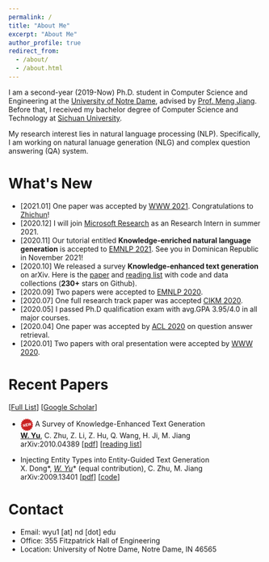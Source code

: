 ```yaml
---
permalink: /
title: "About Me"
excerpt: "About Me"
author_profile: true
redirect_from:
  - /about/
  - /about.html
---
```


I am a second-year (2019-Now) Ph.D. student in Computer Science and Engineering at the [University of Notre Dame](https://www.nd.edu/), advised by [Prof. Meng Jiang](http://www.meng-jiang.com/). Before that, I received my bachelor degree of Computer Science and Technology at [Sichuan University](http://www.scu.edu.cn/).

My research interest lies in natural language processing (NLP). Specifically, I am working on natural lanuage generation (NLG) and complex question answering (QA) system.

What's New
======
* \[2021.01\] One paper was accepted by [WWW 2021](https://www2021.thewebconf.org/). Congratulations to [Zhichun](https://scholar.google.com/citations?user=BOFfWR0AAAAJ&hl=en&oi=sra)!
* \[2020.12\] I will join [Microsoft Research](https://www.microsoft.com/en-us/research/) as an Research Intern in summer 2021. 
* \[2020.11\] Our tutorial entitled **Knowledge-enriched natural language generation** is accepted to [EMNLP 2021](https://2021.emnlp.org/). See you in Dominican Republic in November 2021!
* \[2020.10\] We released a survey **Knowledge-enhanced text generation** on arXiv. Here is the [paper](https://arxiv.org/abs/2010.04389) and [reading list](https://github.com/wyu97/KENLG-Reading/blob/master/README.md) with code and data collections (**230+** stars on Github).
* \[2020.09\] Two papers were accepted to [EMNLP 2020](https://2020.emnlp.org/).
* \[2020.07\] One full research track paper was accepted [CIKM 2020](https://www.cikm2020.org/).
* \[2020.05\] I passed Ph.D qualification exam with avg.GPA 3.95/4.0 in all major courses.
* \[2020.04\] One paper was accepted by [ACL 2020](https://acl2020.org/) on question answer retrieval.
* \[2020.01\] Two papers with oral presentation were accepted by [WWW 2020](https://www2020.thewebconf.org/).
<!-- * \[December 2019\] One paper was accepted by [RCQA 2020 Workshop](https://rcqa-ws.github.io/) in [AAAI 2020](https://aaai.org/Conferences/AAAI-20/). -->
<!-- * \[January 2019\] One paper was accepted by [WWW 2019](https://www2019.thewebconf.org/). Thanks to all my co-authors. -->
<!-- * Our video ["Where we belong to"](https://www.youtube.com/watch?v=KRKoCkO3LDs) will be taken as the institutional spot for the 2018-2019 academic year for the [University of Notre Dame](https://www.nd.edu/). (Viewed 20,000+ times on Youtube) -->

Recent Papers
======
\[[Full List](/publications)\] \[[Google Scholar](https://scholar.google.com/citations?user=fBu11ZoAAAAJ&hl=en&oi=ao)\]

* <img src="../images/new.png" width="25" align=center> A Survey of Knowledge-Enhanced Text Generation <br>
  **<u>W. Yu</u>**, C. Zhu, Z. Li, Z. Hu, Q. Wang, H. Ji, M. Jiang <br>
  arXiv:2010.04389 \[[pdf](https://arxiv.org/abs/2010.04389)\] \[[reading list](https://github.com/wyu97/KENLG-Reading/blob/master/README.md)\]

* Injecting Entity Types into Entity-Guided Text Generation <br>
  X. Dong*, **<u>W. Yu*</u>** (equal contribution), C. Zhu, M. Jiang <br>
  arXiv:2009.13401 \[[pdf](https://arxiv.org/abs/2009.13401)\] \[[code](https://github.com/wyu97/InjType)\]



Contact
======
* Email: wyu1 \[at\] nd \[dot\] edu
* Office: 355 Fitzpatrick Hall of Engineering
* Location: University of Notre Dame, Notre Dame, IN 46565

